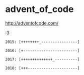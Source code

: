 # advent_of_code

<http://adventofcode.com/>

:3

```
2015: [++++++++_----------------]

2016: [+------------------------]

2017: [++++++++++++++_----------]

2018: [+++----------------------]
```
